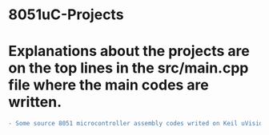 # 8051uC-Projects
# Explanations about the projects are on the top lines in the src/main.cpp file where the main codes are written.
```diff
- Some source 8051 microcontroller assembly codes writed on Keil uVision.
